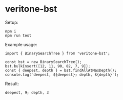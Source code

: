 # veritone-bst
Setup:
```
npm i
npm run test
```
Example usage:
``` 
import { BinarySearchTree } from 'veritone-bst';

const bst = new BinarySearchTree();
bst.bulkInsert([12, 11, 90, 82, 7, 9]);
const { deepest, depth } = bst.findAllAtMaxDepth();
console.log(`deepest, ${deepest}; depth, ${depth}`);
```
Result:
```
deepest, 9; depth, 3
```
